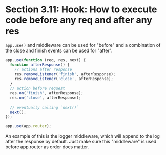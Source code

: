 # Section 3.11: Hook: How to execute code before any req and after any res

`app.use()` and middleware can be used for "before" and a combination of the close 
and finish events can be used for "after".

```js
app.use(function (req, res, next) {
  function afterResponse() {
    // actions after response
    res.removeListener('finish', afterResponse);
    res.removeListener('close', afterResponse);
  }
  // action before request
  res.on('finish', afterResponse);
  res.on('close', afterResponse);
  
  // eventually calling `next()`
  next();
});
  
app.use(app.router);
```
An example of this is the logger middleware, which will append to the log after the 
response by default. Just make sure this "middleware" is used before app.router as 
order does matter.
